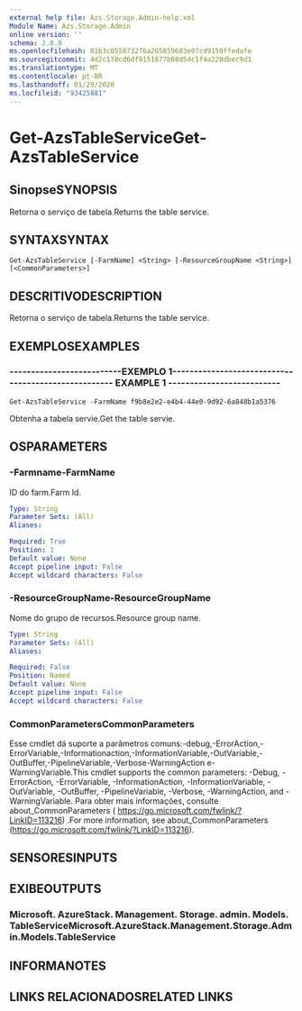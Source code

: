 ```yaml
---
external help file: Azs.Storage.Admin-help.xml
Module Name: Azs.Storage.Admin
online version: ''
schema: 2.0.0
ms.openlocfilehash: 01b3c055873276a265859683e07cd9150ffedafe
ms.sourcegitcommit: 4d2c178cd6df9151877b08d54c1f4a228dbec9d1
ms.translationtype: MT
ms.contentlocale: pt-BR
ms.lasthandoff: 01/29/2020
ms.locfileid: "93425881"
---
```

# <span data-ttu-id="a98e3-101">Get-AzsTableService</span><span class="sxs-lookup"><span data-stu-id="a98e3-101">Get-AzsTableService</span></span>

## <span data-ttu-id="a98e3-102">Sinopse</span><span class="sxs-lookup"><span data-stu-id="a98e3-102">SYNOPSIS</span></span>
<span data-ttu-id="a98e3-103">Retorna o serviço de tabela.</span><span class="sxs-lookup"><span data-stu-id="a98e3-103">Returns the table service.</span></span>

## <span data-ttu-id="a98e3-104">SYNTAX</span><span class="sxs-lookup"><span data-stu-id="a98e3-104">SYNTAX</span></span>

```
Get-AzsTableService [-FarmName] <String> [-ResourceGroupName <String>] [<CommonParameters>]
```

## <span data-ttu-id="a98e3-105">DESCRITIVO</span><span class="sxs-lookup"><span data-stu-id="a98e3-105">DESCRIPTION</span></span>
<span data-ttu-id="a98e3-106">Retorna o serviço de tabela.</span><span class="sxs-lookup"><span data-stu-id="a98e3-106">Returns the table service.</span></span>

## <span data-ttu-id="a98e3-107">EXEMPLOS</span><span class="sxs-lookup"><span data-stu-id="a98e3-107">EXAMPLES</span></span>

### <span data-ttu-id="a98e3-108">--------------------------EXEMPLO 1--------------------------</span><span class="sxs-lookup"><span data-stu-id="a98e3-108">-------------------------- EXAMPLE 1 --------------------------</span></span>
```
Get-AzsTableService -FarmName f9b8e2e2-e4b4-44e0-9d92-6a848b1a5376
```

<span data-ttu-id="a98e3-109">Obtenha a tabela servie.</span><span class="sxs-lookup"><span data-stu-id="a98e3-109">Get the table servie.</span></span>

## <span data-ttu-id="a98e3-110">OS</span><span class="sxs-lookup"><span data-stu-id="a98e3-110">PARAMETERS</span></span>

### <span data-ttu-id="a98e3-111">-Farmname</span><span class="sxs-lookup"><span data-stu-id="a98e3-111">-FarmName</span></span>
<span data-ttu-id="a98e3-112">ID do farm.</span><span class="sxs-lookup"><span data-stu-id="a98e3-112">Farm Id.</span></span>

```yaml
Type: String
Parameter Sets: (All)
Aliases: 

Required: True
Position: 1
Default value: None
Accept pipeline input: False
Accept wildcard characters: False
```

### <span data-ttu-id="a98e3-113">-ResourceGroupName</span><span class="sxs-lookup"><span data-stu-id="a98e3-113">-ResourceGroupName</span></span>
<span data-ttu-id="a98e3-114">Nome do grupo de recursos.</span><span class="sxs-lookup"><span data-stu-id="a98e3-114">Resource group name.</span></span>

```yaml
Type: String
Parameter Sets: (All)
Aliases: 

Required: False
Position: Named
Default value: None
Accept pipeline input: False
Accept wildcard characters: False
```

### <span data-ttu-id="a98e3-115">CommonParameters</span><span class="sxs-lookup"><span data-stu-id="a98e3-115">CommonParameters</span></span>
<span data-ttu-id="a98e3-116">Esse cmdlet dá suporte a parâmetros comuns:-debug,-ErrorAction,-ErrorVariable,-Informationaction,-InformationVariable,-OutVariable,-OutBuffer,-PipelineVariable,-Verbose-WarningAction e-WarningVariable.</span><span class="sxs-lookup"><span data-stu-id="a98e3-116">This cmdlet supports the common parameters: -Debug, -ErrorAction, -ErrorVariable, -InformationAction, -InformationVariable, -OutVariable, -OutBuffer, -PipelineVariable, -Verbose, -WarningAction, and -WarningVariable.</span></span> <span data-ttu-id="a98e3-117">Para obter mais informações, consulte about_CommonParameters ( https://go.microsoft.com/fwlink/?LinkID=113216) .</span><span class="sxs-lookup"><span data-stu-id="a98e3-117">For more information, see about_CommonParameters (https://go.microsoft.com/fwlink/?LinkID=113216).</span></span>

## <span data-ttu-id="a98e3-118">SENSORES</span><span class="sxs-lookup"><span data-stu-id="a98e3-118">INPUTS</span></span>

## <span data-ttu-id="a98e3-119">EXIBE</span><span class="sxs-lookup"><span data-stu-id="a98e3-119">OUTPUTS</span></span>

### <span data-ttu-id="a98e3-120">Microsoft. AzureStack. Management. Storage. admin. Models. TableService</span><span class="sxs-lookup"><span data-stu-id="a98e3-120">Microsoft.AzureStack.Management.Storage.Admin.Models.TableService</span></span>

## <span data-ttu-id="a98e3-121">INFORMA</span><span class="sxs-lookup"><span data-stu-id="a98e3-121">NOTES</span></span>

## <span data-ttu-id="a98e3-122">LINKS RELACIONADOS</span><span class="sxs-lookup"><span data-stu-id="a98e3-122">RELATED LINKS</span></span>

